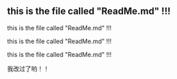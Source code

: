 ## this is the file called "ReadMe.md" !!!

this is the file called "ReadMe.md" !!!

this is the file called "ReadMe.md" !!!

this is the file called "ReadMe.md" !!!

我改过了哟！！